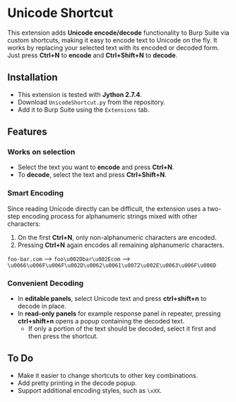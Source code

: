 # Unicode Shortcut
This extension adds **Unicode encode/decode** functionality to Burp Suite via custom shortcuts, making it easy to encode text to Unicode on the fly. It works by replacing your selected text with its encoded or decoded form. Just press **Ctrl+N** to **encode** and **Ctrl+Shift+N** to **decode**.
## Installation
- This extension is tested with **Jython 2.7.4**.
- Download `UnicodeShortcut.py` from the repository.
- Add it to Burp Suite using the `Extensions` tab.
## Features
### Works on selection
- Select the text you want to **encode** and press **Ctrl+N**.
- To **decode**, select the text and press **Ctrl+Shift+N**.
### Smart Encoding
Since reading Unicode directly can be difficult, the extension uses a two-step encoding process for alphanumeric strings mixed with other characters:
1. On the first **Ctrl+N**, only non-alphanumeric characters are encoded.
2. Pressing **Ctrl+N** again encodes all remaining alphanumeric characters.

`foo-bar.com` --> `foo\u002Dbar\u002Ecom` --> `\u0066\u006F\u006F\u002D\u0062\u0061\u0072\u002E\u0063\u006F\u006D`
### Convenient Decoding
- In **editable panels**, select Unicode text and press **ctrl+shift+n** to decode in place.
- In **read-only panels** for example response panel in repeater, pressing **ctrl+shift+n** opens a popup containing the decoded text.
	- If only a portion of the text should be decoded, select it first and then press the shortcut.
## To Do
- Make it easier to change shortcuts to other key combinations.
- Add pretty printing in the decode popup.
- Support additional encoding styles, such as `\xXX`.
